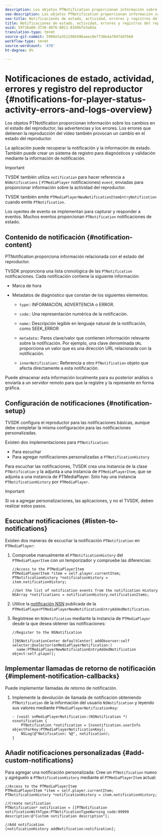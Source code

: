 ```yaml
---
description: Los objetos PTNotification proporcionan información sobre los cambios en el estado del reproductor, las advertencias y los errores. Los errores que detienen la reproducción del vídeo también provocan un cambio en el estado del reproductor.
seo-description: Los objetos PTNotification proporcionan información sobre los cambios en el estado del reproductor, las advertencias y los errores. Los errores que detienen la reproducción del vídeo también provocan un cambio en el estado del reproductor.
seo-title: Notificaciones de estado, actividad, errores y registros del reproductor
title: Notificaciones de estado, actividad, errores y registros del reproductor
uuid: 59716a66-3736-4076-8011-8104bfe3a83a
translation-type: tm+mt
source-git-commit: 5908e5a3521966496aeec0ef730e4a704fddfb68
workflow-type: tm+mt
source-wordcount: '470'
ht-degree: 0%

---
```



# Notificaciones de estado, actividad, errores y registro del reproductor {#notifications-for-player-status-activity-errors-and-logs-overview}

Los objetos PTNotification proporcionan información sobre los cambios en el estado del reproductor, las advertencias y los errores. Los errores que detienen la reproducción del vídeo también provocan un cambio en el estado del reproductor.

La aplicación puede recuperar la notificación y la información de estado. También puede crear un sistema de registro para diagnósticos y validación mediante la información de notificación.

>[!IMPORTANT]
>
>TVSDK también utiliza *`notification`* para hacer referencia a `NSNotifications` ( `PTMediaPlayer` notificaciones) *`event`*, enviadas para proporcionar información sobre la actividad del reproductor.

TVSDK también emite `PTMediaPlayerNewNotificationItemEntryNotification` cuando emite `PTNotification`.

Los oyentes de evento se implementan para capturar y responder a eventos. Muchos eventos proporcionan `PTNotification` notificaciones de estado.

## Contenido de notificación {#notification-content}

PTNotification proporciona información relacionada con el estado del reproductor.

TVSDK proporciona una lista cronológica de las `PTNotification` notificaciones. Cada notificación contiene la siguiente información:

* Marca de hora
* Metadatos de diagnóstico que constan de los siguientes elementos:

   * `type`:: INFORMACIÓN, ADVERTENCIA o ERROR.
   * `code`:: Una representación numérica de la notificación.
   * `name`:: Descripción legible en lenguaje natural de la notificación, como SEEK_ERROR
   * `metadata`:: Pares clave/valor que contienen información relevante sobre la notificación. Por ejemplo, una clave denominada `URL` proporciona un valor que es una dirección URL relacionada con la notificación.

   * `innerNotification`:: Referencia a otro  `PTNotification` objeto que afecta directamente a esta notificación.

Puede almacenar esta información localmente para su posterior análisis o enviarla a un servidor remoto para que la registre y la represente en forma gráfica.

## Configuración de notificaciones {#notification-setup}

TVSDK configura el reproductor para las notificaciones básicas, aunque debe completar la misma configuración para las notificaciones personalizadas.

Existen dos implementaciones para `PTNotification`:

* Para escuchar
* Para agregar notificaciones personalizadas a `PTNotificationHistory`

Para escuchar las notificaciones, TVSDK crea una instancia de la clase `PTNotification` y la adjunta a una instancia de `PTMediaPlayerItem`, que se adjunta a una instancia de PTMediaPlayer. Sólo hay una instancia `PTNotificationHistory` por `PTMediaPlayer`.

>[!IMPORTANT]
>
>Si va a agregar personalizaciones, las aplicaciones, y no el TVSDK, deben realizar estos pasos.

## Escuchar notificaciones {#listen-to-notifications}

Existen dos maneras de escuchar la notificación `PTNotification` en `PTMediaPlayer`:

1. Compruebe manualmente el `PTNotificationHistory` del `PTMediaPlayerItem` con un temporizador y compruebe las diferencias:

   ```
   //Access to the PTMediaPlayerItem  
   PTMediaPlayerItem *item = self.player.currentItem; 
   PTNotificationHistory *notificationHistory = item.notificationHistory; 
   
   //Get the list of notification events from the notification History  
   NSArray *notifications = notificationHistory.notificationItems;
   ```

1. Utilice la [notificación NSN](https://developer.apple.com/library/mac/%23documentation/Cocoa/Reference/Foundation/Classes/NSNotification_Class/Reference/Reference.html) publicada de la `PTMediaPlayerPTMediaPlayerNewNotificationEntryAddedNotification`.
1. Regístrese en `NSNotification` mediante la instancia de `PTMediaPlayer` desde la que desea obtener las notificaciones:

   ```
   //Register to the NSNotification 
   
   [[NSNotificationCenter defaultCenter] addObserver:self selector:@selector(onMediaPlayerNotification:)  
     name:PTMediaPlayerNewNotificationEntryAddedNotification object:self.player];
   ```

## Implementar llamadas de retorno de notificación {#implement-notification-callbacks}

Puede implementar llamadas de retorno de notificación.

1. Implemente la devolución de llamada de notificación obteniendo `PTNotification` de la información del usuario `NSNotification` y leyendo sus valores mediante `PTMediaPlayerNotificationKey`:

   ```
   - (void) onMediaPlayerNotification:(NSNotification *) nsnotification { 
       PTNotification *notification = [nsnotification.userInfo objectForKey:PTMediaPlayerNotificationKey]; 
       NSLog(@"Notification: %@", notification); 
   }
   ```

## Añadir notificaciones personalizadas {#add-custom-notifications}

Para agregar una notificación personalizada:
Cree un `PTNotification` nuevo y agréguelo a `PTNotificationHistory` mediante el `PTMediaPlayerItem` actual:

```
//Access to the PTMediaPlayerItem  
PTMediaPlayerItem *item = self.player.currentItem; 
PTNotificationHistory *notificationHistory = item.notificationHistory; 
 
//Create notification 
PTNotification* notification = [[PTNotification notificationWithType:PTNotificationTypeWarning code:99999 description:@"Custom notification description"]; 
 
//Add notification 
[notificationHistory addNotification:notification];
```
